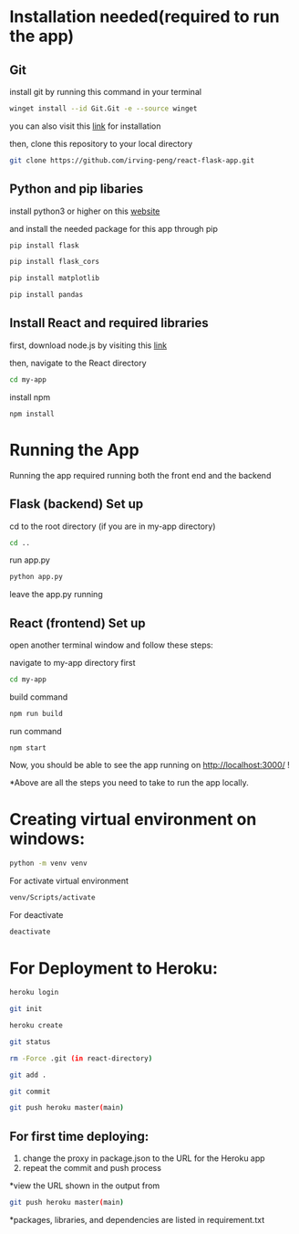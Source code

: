 # Installation needed(required to run the app)
## Git

install git by running this command in your terminal 
```bash
winget install --id Git.Git -e --source winget
```
you can also visit this [link](https://git-scm.com/download/win) for installation

then, clone this repository to your local directory 
```bash
git clone https://github.com/irving-peng/react-flask-app.git
```
## Python and pip libaries
install python3 or higher on this [website](https://www.python.org/downloads/windows/)

and install the needed package for this app through pip

```bash
pip install flask
```
```bash
pip install flask_cors
```
```bash
pip install matplotlib
```
```bash
pip install pandas
```
## Install React and required libraries
first, download node.js by visiting this [link](https://nodejs.org/en/)

then, navigate to the React directory
```bash
cd my-app
```
install npm
```
npm install
```
# Running the App
Running the app required running both the front end and the backend
## Flask (backend) Set up
cd to the root directory (if you are in my-app directory)
```bash
cd ..
```
run app.py 
```bash
python app.py
```
leave the app.py running
## React (frontend) Set up
open another terminal window and follow these steps:

navigate to my-app directory first
```bash
cd my-app
```

build command

```bash
npm run build
```

run command

```
npm start
```
Now, you should be able to see the app running on [http://localhost:3000/](http://localhost:3000/) !

*Above are all the steps you need to take to run the app locally. 

# Creating virtual environment on windows:
```bash
python -m venv venv
```
For activate virtual environment
```bash
venv/Scripts/activate
```
For deactivate
```bash
deactivate
```

# For Deployment to Heroku:
 ```bash
 heroku login
 ```
```bash
git init
```
```bash
heroku create
```
```bash
git status
```
```bash
rm -Force .git (in react-directory)
```
```bash
git add .
```
```bash
git commit
```
```bash
git push heroku master(main)
```

## For first time deploying:   
1. change the proxy in package.json to the URL for the Heroku app
2. repeat the commit and push process


*view the URL shown in the output from
```bash
git push heroku master(main)
```
*packages, libraries, and dependencies are listed in requirement.txt
